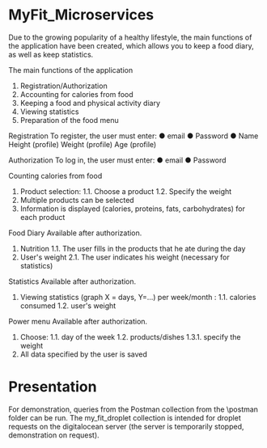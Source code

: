 # MyFit_Microservices

Due to the growing popularity of a healthy lifestyle, the main functions of the application have been created, which allows you to keep a food diary, as well as keep statistics.

The main functions of the application
1. Registration/Authorization
2. Accounting for calories from food
3. Keeping a food and physical activity diary
4. Viewing statistics
5. Preparation of the food menu

Registration
To register, the user must enter:
● email
● Password
● Name
Height (profile)
Weight (profile)
Age (profile)

Authorization
To log in, the user must enter:
● email
● Password

Counting calories from food
1. Product selection:
1.1. Choose a product
1.2. Specify the weight
2. Multiple products can be selected
3. Information is displayed (calories, proteins, fats, carbohydrates) for each product

Food Diary
Available after authorization.
1. Nutrition
1.1. The user fills in the products that he ate during the day
2. User's weight
2.1. The user indicates his weight (necessary for statistics)

Statistics
Available after authorization.
1. Viewing statistics (graph X = days, Y=...) per week/month :
1.1. calories consumed
1.2. user's weight

Power menu
Available after authorization.
1. Choose:
1.1. day of the week
1.2. products/dishes
1.3.1. specify the weight
2. All data specified by the user is saved

# Presentation

For demonstration, queries from the Postman collection from the \postman folder can be run.
The my_fit_droplet collection is intended for droplet requests on the digitalocean server (the server is temporarily stopped, demonstration on request).




